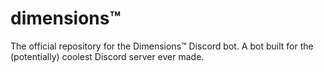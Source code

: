 # dimensions™
The official repository for the Dimensions™ Discord bot.
A bot built for the (potentially) coolest Discord server ever made.
